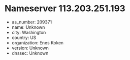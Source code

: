 # Nameserver 113.203.251.193

* as_number: 209371
* name: Unknown
* city: Washington
* country: US
* organization: Enes Koken
* version: Unknown
* dnssec: Unknown

